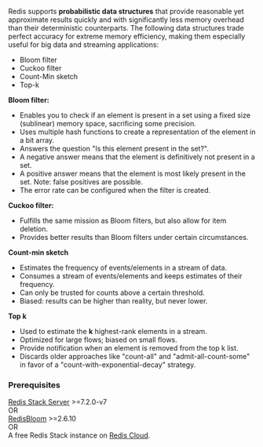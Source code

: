 Redis supports **probabilistic data structures** that provide reasonable yet approximate results quickly and with significantly less memory overhead than their deterministic counterparts.
The following data structures trade perfect accuracy for extreme memory efficiency, making them especially useful for big data and streaming applications:

* Bloom filter
* Cuckoo filter
* Count-Min sketch
* Top-k

**Bloom filter:**
* Enables you to check if an element is present in a set using a fixed size (sublinear) memory space, sacrificing some precision.
* Uses multiple hash functions to create a representation of the element in a bit array.
* Answers the question "Is this element present in the set?".
* A negative answer means that the element is definitively not present in a set.
* A positive answer means that the element is most likely present in the set. Note: false positives are possible.
* The error rate can be configured when the filter is created.

**Cuckoo filter:**
* Fulfills the same mission as Bloom filters, but also allow for item deletion.
* Provides better results than Bloom filters under certain circumstances.

**Count-min sketch**
* Estimates the frequency of events/elements in a stream of data.
* Consumes a stream of events/elements and keeps estimates of their frequency.
* Can only be trusted for counts above a certain threshold.
* Biased: results can be higher than reality, but never lower.

**Top k**
* Used to estimate the **k** highest-rank elements in a stream.
* Optimized for large flows; biased on small flows.
* Provide notification when an element is removed from the top k list.
* Discards older approaches like "count-all" and "admit-all-count-some" in favor of a "count-with-exponential-decay" strategy.

### Prerequisites

[Redis Stack Server](https://redis.io/download) >=7.2.0-v7 \
OR \
[RedisBloom](https://oss.redis.com/redisbloom/) >=2.6.10 \
OR \
A free Redis Stack instance on [Redis Cloud](https://redis.com/try-free/?utm_source=redis\&utm_medium=app\&utm_campaign=redisinsight_probabilistic_guide "Redis Cloud").
